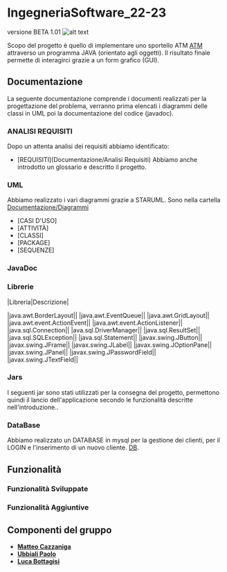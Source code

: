 # IngegneriaSoftware_22-23
versione BETA 1.01
![alt text](https://comunicatidelcredito.it/wp-content/uploads/2019/09/BANCA-D-ITALIA.png)

Scopo del progetto è quello di implementare uno sportello ATM [ATM](https://www.repstatic.it/content/nazionale/img/2021/10/22/144253807-30f920af-3df7-439e-95f7-9e55d5f1a461.jpg) attraverso un programma JAVA (orientato agli oggetti). Il risultato finale permette di interagirci grazie a un form grafico (GUI).

## Documentazione
La seguente documentazione comprende i documenti realizzati per la progettazione del problema, verranno prima elencati i diagrammi delle classi in UML poi la documentazione del codice (javadoc).

### ANALISI REQUISITI
Dopo un attenta analisi dei requisiti abbiamo identificato:
- [REQUISITI](Documentazione/Analisi Requisiti)
Abbiamo anche introdotto un glossario e descritto il progetto.

### UML
Abbiamo realizzato i vari diagrammi grazie a STARUML.
Sono nella cartella [Documentazione/Diagrammi](https://github.com/MatteoCazzaniga/IngegneriaSoftware_22-23/tree/main/Documentazione/Diagrammi)
- [CASI D'USO]
- [ATTIVITÀ]
- [CLASSI]
- [PACKAGE]
- [SEQUENZE]

### JavaDoc


### Librerie
|Libreria|Descrizione|

|java.awt.BorderLayout||
|java.awt.EventQueue||
|java.awt.GridLayout||
|java.awt.event.ActionEvent||
|java.awt.event.ActionListener||
|java.sql.Connection||
|ava.sql.DriverManager||
|java.sql.ResultSet||
|java.sql.SQLException||
|java.sql.Statement||
|javax.swing.JButton||
|javax.swing.JFrame||
|javax.swing.JLabel||
|javax.swing.JOptionPane||
|javax.swing.JPanel||
|javax.swing.JPasswordField||
|javax.swing.JTextField||

### Jars
I seguenti jar sono stati utilizzati per la consegna del progetto, permettono quindi il lancio dell'applicazione secondo le funzionalità descritte nell'introduzione..

### DataBase
Abbiamo realizzato un DATABASE in mysql per la gestione dei clienti, per il LOGIN e l'inserimento di un nuovo cliente.
[DB](Code/db/ATM.sql).

## Funzionalità
### Funzionalità Sviluppate
### Funzionalità Aggiuntive


## Componenti del gruppo
- [__Matteo Cazzaniga__](https://github.com/MatteoCazzaniga)
- [__Ubbiali Paolo__](https://github.com/pubbiali)
- [__Luca Bottagisi__](https://github.com/bottuz)

